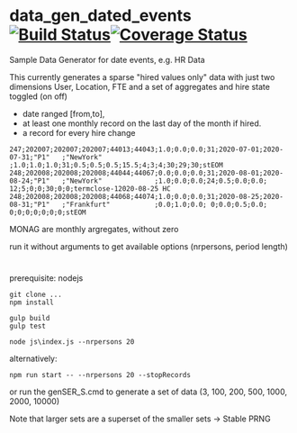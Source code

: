 # data_gen_dated_events [![Build Status](https://www.travis-ci.com/jfseb/data_gen_dated_events.svg?branch=main)](https://www.travis-ci.com/jfseb/data_gen_dated_events.svg?branch=main)[![Coverage Status](https://coveralls.io/repos/github/jfseb/data_gen_dated_events/badge.svg?branch=main)](https://coveralls.io/github/jfseb/data_gen_dated_events?branch=main)



Sample Data Generator for date events, e.g. HR Data

This currently generates a sparse "hired values only" data with just two dimensions User, Location, FTE and a set of aggregates and hire state toggled (on off)

- date ranged [from,to],
- at least one monthly record on the last day of the month if hired.
- a record for every hire change


```
247;202007;202007;202007;44013;44043;1.0;0.0;0.0;31;2020-07-01;2020-07-31;"P1"   ;"NewYork"             ;1.0;1.0;1.0;31;0.5;0.5;0.5;15.5;4;3;4;30;29;30;stEOM
248;202008;202008;202008;44044;44067;0.0;0.0;0.0;31;2020-08-01;2020-08-24;"P1"   ;"NewYork"             ;1.0;0.0;0.0;24;0.5;0.0;0.0;  12;5;0;0;30;0;0;termclose-12020-08-25 HC
248;202008;202008;202008;44068;44074;1.0;0.0;0.0;31;2020-08-25;2020-08-31;"P1"   ;"Frankfurt"           ;0.0;1.0;0.0; 0;0.0;0.5;0.0;   0;0;0;0;0;0;0;stEOM
```
MONAG are monthly argregates, without zero


run it without arguments to get available options
(nrpersons, period length)


#
prerequisite:  nodejs

```
git clone ...
npm install

gulp build
gulp test
```

```
node js\index.js --nrpersons 20
```

alternatively:
```
npm run start -- --nrpersons 20 --stopRecords
```

or run the genSER_S.cmd to generate a set of data (3, 100, 200, 500, 1000, 2000, 10000)

Note that larger sets are a superset of the smaller sets -> Stable PRNG
